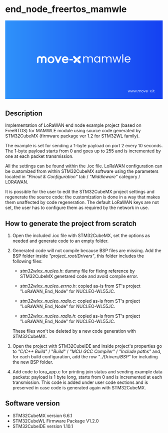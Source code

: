 # end_node_freertos_mamwle

![Alt text](/Docs/move-x_logo_2.png?raw=true)

## Description

Implementation of LoRaWAN end node example project (based on FreeRTOS) for MAMWLE module using source code generated by STM32CubeMX (firmware package ver 1.2 for STM32WL family).

The example is set for sending a 1-byte payload on port 2 every 10 seconds. The 1-byte payload starts from 0 and goes up to 255 and is incremented by one at each packet transmission.

All the settings can be found within the .ioc file. LoRaWAN configuration can be customized from within STM32CubeMX software using the parameters located in _"Pinout & Configuration"_ tab / _"Middleware"_ category / LORAWAN.

It is possible for the user to edit the STM32CubeMX project settings and regenerate the source code: the customization is done in a way that makes them unaffected by code regeneration. The default LoRaWAN keys are not set, the user has to configure them as required by the network in use.

## How to generate the project from scratch

1. Open the included .ioc file with STM32CubeMX, set the options as needed and generate code to an empty folder.

2. Generated code will not compile because BSP files are missing. Add the BSP folder inside _"project_root/Drivers"_, this folder includes the following files:

   - _stm32wlxx_nucleo.h_: dummy file for fixing reference by STM32CubeMX genetared code and avoid compile error.

   - _stm32wlxx_nucleo_errno.h_: copied as-is from ST's project "LoRaWAN_End_Node" for NUCLEO-WL55JC.

   - _stm32wlxx_nucleo_radio.c_: copied as-is from ST's project "LoRaWAN_End_Node" for NUCLEO-WL55JC.

   - _stm32wlxx_nucleo_radio.h_: copied as-is from ST's project "LoRaWAN_End_Node" for NUCLEO-WL55JC.

   These files won't be deleted by a new code generation with STM32CubeMX.

3. Open the project with STM32CubeIDE and inside project's properties go to _"C/C++ Build"_ / "_Build_" / _"MCU GCC Compiler"_ / _"Include paths"_ and, for each build configuration, add the row _"../Drivers/BSP"_ for including the new BSP folder.

4. Add code to lora_app.c for printing join status and sending example data packets: payload is 1 byte long, starts from 0 and is incremented at each transmission. This code is added under user code sections and is preserved in case code is generated again with STM32CubeMX.

## Software version

- STM32CubeMX version 6.6.1
- STM32CubeWL Firmware Package V1.2.0
- STM32CubeIDE version 1.10.1
